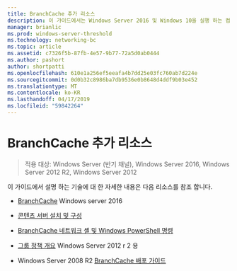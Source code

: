```yaml
---
title: BranchCache 추가 리소스
description: 이 가이드에서는 Windows Server 2016 및 Windows 10을 실행 하는 컴퓨터에서 호스트 캐시 모드로 BranchCache를 배포 하는 방법 지침을 제공
manager: brianlic
ms.prod: windows-server-threshold
ms.technology: networking-bc
ms.topic: article
ms.assetid: c7326f5b-87fb-4e57-9b77-72a5d0ab0444
ms.author: pashort
author: shortpatti
ms.openlocfilehash: 610e1a256ef5eeafa4b7dd25e03fc760ab7d224e
ms.sourcegitcommit: 0d0b32c8986ba7db9536e0b8648d4ddf9b03e452
ms.translationtype: MT
ms.contentlocale: ko-KR
ms.lasthandoff: 04/17/2019
ms.locfileid: "59842264"
---
```

# <a name="branchcache-additional-resources"></a>BranchCache 추가 리소스

>적용 대상: Windows Server (반기 채널), Windows Server 2016, Windows Server 2012 R2, Windows Server 2012

이 가이드에서 설명 하는 기술에 대 한 자세한 내용은 다음 리소스를 참조 합니다.

- [BranchCache](https://technet.microsoft.com/windows-server-docs/networking/branchcache/branchcache#a-namebkmkwhatawhat-is-branchcache) Windows server 2016

- [콘텐츠 서버 설치 및 구성](https://technet.microsoft.com/windows-server-docs/networking/branchcache/deploy/install-and-configure-content-servers)

- [BranchCache 네트워크 셸 및 Windows PowerShell 명령](https://technet.microsoft.com/windows-server-docs/networking/branchcache/branchcache-network-shell-and-windows-powershell-commands)

- [그룹 정책 개요](https://technet.microsoft.com/library/hh831791.aspx) Windows Server 2012 r 2 용

- Windows Server 2008 R2 [BranchCache 배포 가이드](https://technet.microsoft.com/library/ee649232.aspx)
